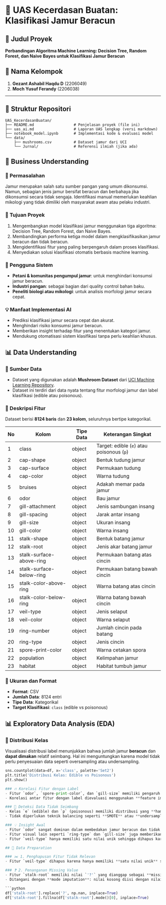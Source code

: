 # 🍄 UAS Kecerdasan Buatan: Klasifikasi Jamur Beracun

## 📌 Judul Proyek  
**Perbandingan Algoritma Machine Learning: Decision Tree, Random Forest, dan Naive Bayes untuk Klasifikasi Jamur Beracun**

## 👥 Nama Kelompok  
1. **Gezant Ashabil Haqdu D** (2206049)  
2. **Moch Yusuf Ferandy** (2206038)

---

## 📁 Struktur Repositori

```
UAS_KecerdasanBuatan/
├── README.md                  # Penjelasan proyek (file ini)
├── uas_ai.md                  # Laporan UAS lengkap (versi markdown)
├── notebook_model.ipynb       # Implementasi kode & evaluasi model
└── data/
    ├── mushrooms.csv          # Dataset jamur dari UCI
    └── Jurnal/                # Referensi ilmiah (jika ada)
```
## 🎯 Business Understanding

### 📌 Permasalahan
Jamur merupakan salah satu sumber pangan yang umum dikonsumsi. Namun, sebagian jenis jamur bersifat beracun dan berbahaya jika dikonsumsi secara tidak sengaja. Identifikasi manual memerlukan keahlian mikologi yang tidak dimiliki oleh masyarakat awam atau pelaku industri.

### 🎯 Tujuan Proyek
1. Mengembangkan model klasifikasi jamur menggunakan tiga algoritma: Decision Tree, Random Forest, dan Naive Bayes.
2. Membandingkan performa ketiga model dalam mengklasifikasikan jamur beracun dan tidak beracun.
3. Mengidentifikasi fitur yang paling berpengaruh dalam proses klasifikasi.
4. Menyediakan solusi klasifikasi otomatis berbasis machine learning.

### 👤 Pengguna Sistem
- **Petani & komunitas pengumpul jamur**: untuk menghindari konsumsi jamur beracun.
- **Industri pangan**: sebagai bagian dari quality control bahan baku.
- **Peneliti biologi atau mikologi**: untuk analisis morfologi jamur secara cepat.

### 💡 Manfaat Implementasi AI
- Prediksi klasifikasi jamur secara cepat dan akurat.
- Menghindari risiko konsumsi jamur beracun.
- Memberikan insight terhadap fitur yang menentukan kategori jamur.
- Mendukung otomatisasi sistem klasifikasi tanpa perlu keahlian khusus.

## 📊 Data Understanding

### 📁 Sumber Data
- Dataset yang digunakan adalah **Mushroom Dataset** dari [UCI Machine Learning Repository](https://archive.ics.uci.edu/ml/datasets/Mushroom).
- Dataset ini terdiri dari data nyata tentang fitur morfologi jamur dan label klasifikasi (edible atau poisonous).

### 🧬 Deskripsi Fitur
Dataset berisi **8124 baris** dan **23 kolom**, seluruhnya bertipe kategorikal.

| No | Kolom                    | Tipe Data | Keterangan Singkat                    |
|----|--------------------------|-----------|---------------------------------------|
| 1  | class                    | object    | Target: edible (`e`) atau poisonous (`p`) |
| 2  | cap-shape                | object    | Bentuk tudung jamur                  |
| 3  | cap-surface              | object    | Permukaan tudung                     |
| 4  | cap-color                | object    | Warna tudung                         |
| 5  | bruises                  | object    | Adakah memar pada jamur              |
| 6  | odor                     | object    | Bau jamur                            |
| 7  | gill-attachment          | object    | Jenis sambungan insang               |
| 8  | gill-spacing             | object    | Jarak antar insang                   |
| 9  | gill-size                | object    | Ukuran insang                        |
| 10 | gill-color               | object    | Warna insang                         |
| 11 | stalk-shape              | object    | Bentuk batang jamur                  |
| 12 | stalk-root               | object    | Jenis akar batang jamur              |
| 13 | stalk-surface-above-ring| object    | Permukaan batang atas cincin         |
| 14 | stalk-surface-below-ring| object    | Permukaan batang bawah cincin        |
| 15 | stalk-color-above-ring  | object    | Warna batang atas cincin             |
| 16 | stalk-color-below-ring  | object    | Warna batang bawah cincin            |
| 17 | veil-type                | object    | Jenis selaput                        |
| 18 | veil-color               | object    | Warna selaput                        |
| 19 | ring-number              | object    | Jumlah cincin pada batang            |
| 20 | ring-type                | object    | Jenis cincin                         |
| 21 | spore-print-color        | object    | Warna cetakan spora                  |
| 22 | population               | object    | Kelimpahan jamur                     |
| 23 | habitat                  | object    | Habitat tumbuh jamur                 |

### 📐 Ukuran dan Format
- **Format**: CSV
- **Jumlah Data**: 8124 entri
- **Tipe Data**: Kategorikal
- **Target Klasifikasi**: `class` (edible vs poisonous)

## 📊 Exploratory Data Analysis (EDA)

### 📌 Distribusi Kelas
Visualisasi distribusi label menunjukkan bahwa jumlah jamur **beracun** dan **dapat dimakan** relatif seimbang. Hal ini menguntungkan karena model tidak perlu penyesuaian data seperti oversampling atau undersampling.

```python
sns.countplot(data=df, x='class', palette='Set2')
plt.title('Distribusi Kelas: Edible vs Poisonous')
plt.show()

### 🔥 Korelasi Fitur dengan Label
- Fitur `odor`, `spore-print-color`, dan `gill-size` memiliki pengaruh tinggi terhadap label klasifikasi (`class`).
- Korelasi antar fitur dengan label dievaluasi menggunakan **feature importance** dari model **Decision Tree** dan **Random Forest**.

### 🧪 Deteksi Data Tidak Seimbang
- Kelas `e` (edible) dan `p` (poisonous) memiliki distribusi yang **hampir seimbang**.
- Tidak diperlukan teknik balancing seperti **SMOTE** atau **undersampling** karena data tidak mengalami imbalance signifikan.

### 💡 Insight Awal
- Fitur `odor` sangat dominan dalam membedakan jamur beracun dan tidak beracun.
- Fitur visual lain seperti `ring-type` dan `gill-size` juga memberikan kontribusi penting terhadap prediksi.
- Fitur `veil-type` hanya memiliki satu nilai unik sehingga dihapus karena **tidak informatif** untuk model.

## 🧹 Data Preparation

### ✂️ 1. Penghapusan Fitur Tidak Relevan
- Fitur `veil-type` dihapus karena hanya memiliki **satu nilai unik** sehingga tidak memberikan kontribusi pada klasifikasi.

### ❓ 2. Penanganan Missing Value
- Fitur `stalk-root` memiliki nilai `'?'` yang dianggap sebagai **missing value**.
- Ditangani dengan **mode imputation**: nilai kosong diisi dengan nilai terbanyak dalam kolom tersebut.

```python
df['stalk-root'].replace('?', np.nan, inplace=True)
df['stalk-root'].fillna(df['stalk-root'].mode()[0], inplace=True)
